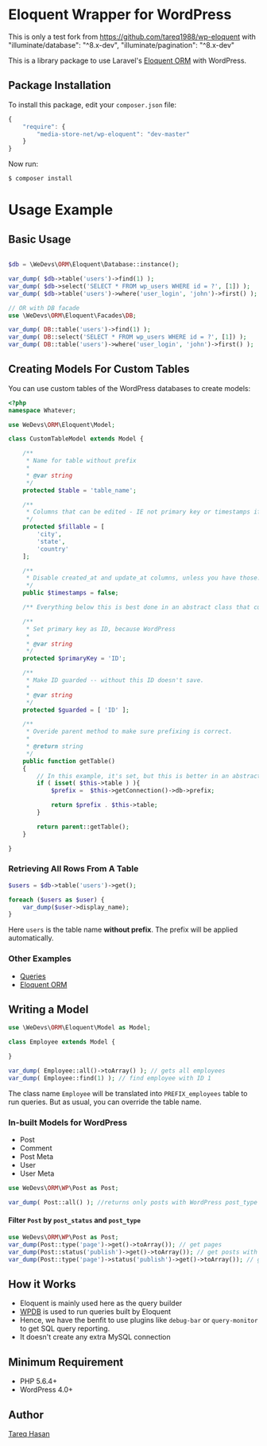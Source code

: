 # Eloquent Wrapper for WordPress

This is only a test fork from https://github.com/tareq1988/wp-eloquent with
"illuminate/database": "^8.x-dev",
"illuminate/pagination": "^8.x-dev"

This is a library package to use Laravel's [Eloquent ORM](http://laravel.com/docs/5.0/eloquent) with WordPress.

## Package Installation

To install this package, edit your `composer.json` file:

```js
{
    "require": {
        "media-store-net/wp-eloquent": "dev-master"
    }
}
```

Now run:

`$ composer install`

# Usage Example

## Basic Usage

```php

$db = \WeDevs\ORM\Eloquent\Database::instance();

var_dump( $db->table('users')->find(1) );
var_dump( $db->select('SELECT * FROM wp_users WHERE id = ?', [1]) );
var_dump( $db->table('users')->where('user_login', 'john')->first() );

// OR with DB facade
use \WeDevs\ORM\Eloquent\Facades\DB;

var_dump( DB::table('users')->find(1) );
var_dump( DB::select('SELECT * FROM wp_users WHERE id = ?', [1]) );
var_dump( DB::table('users')->where('user_login', 'john')->first() );
```

## Creating Models For Custom Tables

You can use custom tables of the WordPress databases to create models:

```php
<?php
namespace Whatever;

use WeDevs\ORM\Eloquent\Model;

class CustomTableModel extends Model {

    /**
     * Name for table without prefix
     *
     * @var string
     */
    protected $table = 'table_name';

    /**
     * Columns that can be edited - IE not primary key or timestamps if being used
     */
    protected $fillable = [
        'city',
        'state',
        'country'
    ];

    /**
     * Disable created_at and update_at columns, unless you have those.
     */
    public $timestamps = false;

    /** Everything below this is best done in an abstract class that custom tables extend */

    /**
     * Set primary key as ID, because WordPress
     *
     * @var string
     */
    protected $primaryKey = 'ID';

    /**
     * Make ID guarded -- without this ID doesn't save.
     *
     * @var string
     */
    protected $guarded = [ 'ID' ];

    /**
     * Overide parent method to make sure prefixing is correct.
     *
     * @return string
     */
    public function getTable()
    {
        // In this example, it's set, but this is better in an abstract class
        if ( isset( $this->table ) ){
            $prefix =  $this->getConnection()->db->prefix;

            return $prefix . $this->table;
        }

        return parent::getTable();
    }

}
```

### Retrieving All Rows From A Table

```php
$users = $db->table('users')->get();

foreach ($users as $user) {
    var_dump($user->display_name);
}
```

Here `users` is the table name **without prefix**. The prefix will be applied automatically.

### Other Examples

- [Queries](http://laravel.com/docs/5.0/queries)
- [Eloquent ORM](http://laravel.com/docs/5.0/eloquent)

## Writing a Model

```php
use \WeDevs\ORM\Eloquent\Model as Model;

class Employee extends Model {

}

var_dump( Employee::all()->toArray() ); // gets all employees
var_dump( Employee::find(1) ); // find employee with ID 1
```

The class name `Employee` will be translated into `PREFIX_employees` table to run queries. But as usual, you can override the table name.

### In-built Models for WordPress

- Post
- Comment
- Post Meta
- User
- User Meta

```php
use WeDevs\ORM\WP\Post as Post;

var_dump( Post::all() ); //returns only posts with WordPress post_type "post"
```

#### Filter `Post` by `post_status` and `post_type`

```php
use WeDevs\ORM\WP\Post as Post;
var_dump(Post::type('page')->get()->toArray()); // get pages
var_dump(Post::status('publish')->get()->toArray()); // get posts with publish status
var_dump(Post::type('page')->status('publish')->get()->toArray()); // get pages with publish status
```

## How it Works

- Eloquent is mainly used here as the query builder
- [WPDB](http://codex.wordpress.org/Class_Reference/wpdb) is used to run queries built by Eloquent
- Hence, we have the benfit to use plugins like `debug-bar` or `query-monitor` to get SQL query reporting.
- It doesn't create any extra MySQL connection

## Minimum Requirement

- PHP 5.6.4+
- WordPress 4.0+

## Author

[Tareq Hasan](https://tareq.co)
